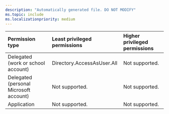 ```yaml
---
description: "Automatically generated file. DO NOT MODIFY"
ms.topic: include
ms.localizationpriority: medium
---
```


|Permission type|Least privileged permissions|Higher privileged permissions|
|:---|:---|:---|
|Delegated (work or school account)|Directory.AccessAsUser.All|Not supported.|
|Delegated (personal Microsoft account)|Not supported.|Not supported.|
|Application|Not supported.|Not supported.|

